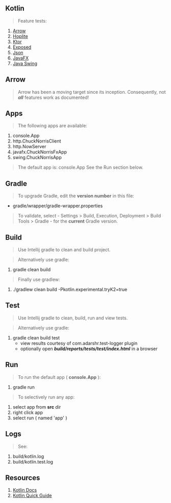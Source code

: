 Kotlin
------
>Feature tests:
1. [Arrow](https://arrow-kt.io)
2. [Hoplite](https://github.com/sksamuel/hoplite)
3. [Ktor](https://ktor.io)
4. [Exposed](https://github.com/JetBrains/Exposed)
5. [Json](https://kotlinx-serialization-json)
6. [JavaFX](https://openjfx.io/)
7. [Java Swing](https://docs.oracle.com/javase/tutorial/uiswing/index.html)

Arrow
-----
>Arrow has been a moving target since its inception. Consequently, not ***all*** features work as documented!

Apps
----
>The following apps are available:
1. console.App
2. http.ChuckNorrisClient
3. http.NowServer
4. javafx.ChuckNorrisFxApp
5. swing.ChuckNorrisApp
>The default app is: console.App See the Run section below.

Gradle
------
>To upgrade Gradle, edit the **version number** in this file:
* gradle/wrapper/gradle-wrapper.properties
>To validate, select - Settings > Build, Execution, Deployment > Build Tools > Gradle - for the **current** Gradle version.

Build
-----
>Use Intellij gradle to clean and build project.

>Alternatively use gradle:
1. gradle clean build

>Finally use gradlew:
1. ./gradlew clean build -Pkotlin.experimental.tryK2=true

Test
----
>Use Intellij gradle to clean, build, run and view tests.

>Alternatively use gradle:
1. gradle clean build test
     * view results courtesy of com.adarshr.test-logger plugin
     * optionally open ***build/reports/tests/test/index.html*** in a browser

Run
---
>To run the default app ( **console.App** ):
1. gradle run

>To selectively run any app:
1. select app from **src** dir
2. right click app
3. select run ( named 'app' )

Logs
----
>See:
1. build/kotlin.log
2. build/kotlin.test.log

Resources
---------
1. [Kotlin Docs](https://kotlinlang.org/docs/home.html)
2. [Kotlin Quick Guide](https://github.com/Mr-Skully/kotlin-quick-guide)
